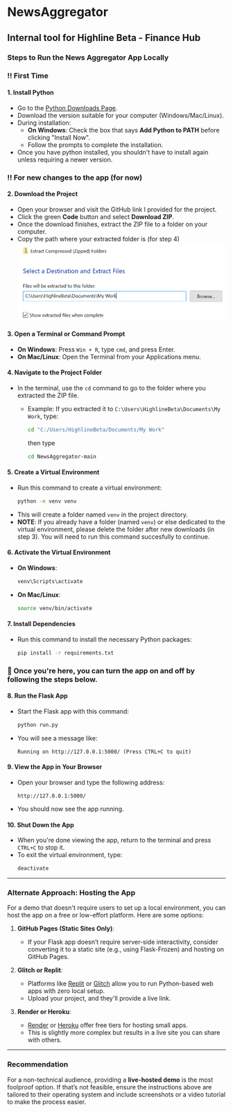 # NewsAggregator

## Internal tool for Highline Beta - Finance Hub

### Steps to Run the News Aggregator App Locally

### :bangbang:  First Time

#### 1. **Install Python**

- Go to the [Python Downloads Page](https://www.python.org/downloads/).
- Download the version suitable for your computer (Windows/Mac/Linux).
- During installation:
  - **On Windows**: Check the box that says **Add Python to PATH** before clicking "Install Now".
  - Follow the prompts to complete the installation.
- Once you have python installed, you shouldn't have to install again unless requiring a newer version.

### :bangbang: For new changes to the app (for now)

#### 2. **Download the Project**

- Open your browser and visit the GitHub link I provided for the project.
- Click the green **Code** button and select **Download ZIP**.
- Once the download finishes, extract the ZIP file to a folder on your computer.
- Copy the path where your extracted folder is (for step 4) ![Example of project folder path](assets/documentation/example_of_project_path.png)

#### 3. **Open a Terminal or Command Prompt**

- **On Windows**: Press `Win + R`, type `cmd`, and press Enter.
- **On Mac/Linux**: Open the Terminal from your Applications menu.

#### 4. **Navigate to the Project Folder**

- In the terminal, use the `cd` command to go to the folder where you extracted the ZIP file.

  - Example: If you extracted it to `C:\Users\HighlineBeta\Documents\My Work`, type:

    ```bash
    cd "C:/Users/HighlineBeta/Documents/My Work"
    ```

    then type

    ```bash
    cd NewsAggregator-main
    ```

#### 5. **Create a Virtual Environment**

- Run this command to create a virtual environment:
  ```bash
  python -m venv venv
  ```
- This will create a folder named `venv` in the project directory.
- **NOTE**: If you already have a folder (named `venv`) or else dedicated to the virtual environment, please delete the folder after new downloads (in step 3). You will need to run this command succesfully to continue.

#### 6. **Activate the Virtual Environment**

- **On Windows**:
  ```bash
  venv\Scripts\activate
  ```
- **On Mac/Linux**:
  ```bash
  source venv/bin/activate
  ```

#### 7. **Install Dependencies**

- Run this command to install the necessary Python packages:
  ```bash
  pip install -r requirements.txt
  ```

### :repeat: Once you're here, you can turn the app on and off by following the steps below.

#### 8. **Run the Flask App**

- Start the Flask app with this command:
  ```bash
  python run.py
  ```
- You will see a message like:
  ```
  Running on http://127.0.0.1:5000/ (Press CTRL+C to quit)
  ```

#### 9. **View the App in Your Browser**

- Open your browser and type the following address:
  ```
  http://127.0.0.1:5000/
  ```
- You should now see the app running.

#### 10. **Shut Down the App**

- When you're done viewing the app, return to the terminal and press `CTRL+C` to stop it.
- To exit the virtual environment, type:
  ```bash
  deactivate
  ```

---

### Alternate Approach: Hosting the App

For a demo that doesn't require users to set up a local environment, you can host the app on a free or low-effort platform. Here are some options:

1. **GitHub Pages (Static Sites Only)**:

   - If your Flask app doesn’t require server-side interactivity, consider converting it to a static site (e.g., using Flask-Frozen) and hosting on GitHub Pages.

2. **Glitch or Replit**:

   - Platforms like [Replit](https://replit.com/) or [Glitch](https://glitch.com/) allow you to run Python-based web apps with zero local setup.
   - Upload your project, and they'll provide a live link.

3. **Render or Heroku**:
   - [Render](https://render.com/) or [Heroku](https://www.heroku.com/) offer free tiers for hosting small apps.
   - This is slightly more complex but results in a live site you can share with others.

---

### Recommendation

For a non-technical audience, providing a **live-hosted demo** is the most foolproof option. If that’s not feasible, ensure the instructions above are tailored to their operating system and include screenshots or a video tutorial to make the process easier.

